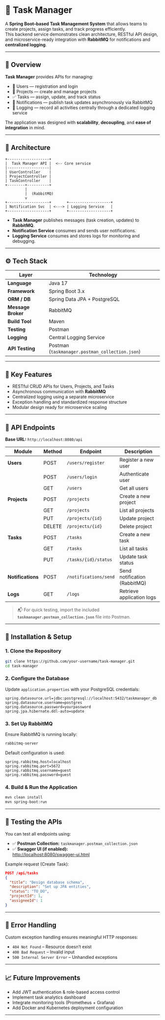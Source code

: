 # 🧩 Task Manager

A **Spring Boot–based Task Management System** that allows teams to create projects, assign tasks, and track progress efficiently.  
This backend service demonstrates clean architecture, RESTful API design, and microservice-ready integration with **RabbitMQ** for notifications and **centralized logging**.

---

## 🚀 Overview

**Task Manager** provides APIs for managing:
- 👤 Users — registration and login  
- 📁 Projects — create and manage projects  
- ✅ Tasks — assign, update, and track status  
- 🔔 Notifications — publish task updates asynchronously via RabbitMQ  
- 🧾 Logging — record all activities centrally through a dedicated logging service  

The application was designed with **scalability**, **decoupling**, and **ease of integration** in mind.

---

## 🧱 Architecture

```plaintext
+-------------------+
|  Task Manager API |  <-- Core service
|-------------------|
| UserController    |
| ProjectController |
| TaskController    |
+--------+----------+
         |
         |  (RabbitMQ)
         v
+-------------------+       +-------------------+
| Notification Svc  | <---> | Logging Service   |
+-------------------+       +-------------------+
```

- **Task Manager** publishes messages (task creation, updates) to **RabbitMQ**.
- **Notification Service** consumes and sends user notifications.
- **Logging Service** consumes and stores logs for monitoring and debugging.

---

## ⚙️ Tech Stack

| Layer | Technology |
|-------|-------------|
| **Language** | Java 17 |
| **Framework** | Spring Boot 3.x |
| **ORM / DB** | Spring Data JPA + PostgreSQL |
| **Message Broker** | RabbitMQ |
| **Build Tool** | Maven |
| **Testing** | Postman |
| **Logging** |  Central Logging Service |
| **API Testing** | Postman (`taskmanager.postman_collection.json`) |

---

## 🧠 Key Features

- RESTful CRUD APIs for Users, Projects, and Tasks  
- Asynchronous communication with **RabbitMQ**  
- Centralized logging using a separate microservice  
- Exception handling and standardized response structure  
- Modular design ready for microservice scaling

---

## 🧩 API Endpoints

**Base URL:** `http://localhost:8080/api`

| Module | Method | Endpoint | Description |
|--------|---------|-----------|-------------|
| **Users** | POST | `/users/register` | Register a new user |
|  | POST | `/users/login` | Authenticate user |
|  | GET | `/users` | Get all users |
| **Projects** | POST | `/projects` | Create a new project |
|  | GET | `/projects` | List all projects |
|  | PUT | `/projects/{id}` | Update project |
|  | DELETE | `/projects/{id}` | Delete project |
| **Tasks** | POST | `/tasks` | Create a new task |
|  | GET | `/tasks` | List all tasks |
|  | PUT | `/tasks/{id}/status` | Update task status |
| **Notifications** | POST | `/notifications/send` | Send notification (RabbitMQ) |
| **Logs** | GET | `/logs` | Retrieve application logs |

> 📬 For quick testing, import the included **`taskmanager.postman_collection.json`** file into Postman.

---

## 🧰 Installation & Setup

### 1. Clone the Repository
```bash
git clone https://github.com/your-username/task-manager.git
cd task-manager
```

### 2. Configure the Database
Update `application.properties` with your PostgreSQL credentials:
```properties
spring.datasource.url=jdbc:postgresql://localhost:5432/taskmanager_db
spring.datasource.username=postgres
spring.datasource.password=yourpassword
spring.jpa.hibernate.ddl-auto=update
```

### 3. Set Up RabbitMQ
Ensure RabbitMQ is running locally:
```bash
rabbitmq-server
```
Default configuration is used:
```
spring.rabbitmq.host=localhost
spring.rabbitmq.port=5672
spring.rabbitmq.username=guest
spring.rabbitmq.password=guest
```

### 4. Build & Run the Application
```bash
mvn clean install
mvn spring-boot:run
```

---

## 🧪 Testing the APIs

You can test all endpoints using:
- ✅ **Postman Collection:** `taskmanager.postman_collection.json`
- ✅ **Swagger UI (if enabled):**  
  [http://localhost:8080/swagger-ui.html](http://localhost:8080/swagger-ui.html)

Example request (Create Task):
```json
POST /api/tasks
{
  "title": "Design database schema",
  "description": "Set up JPA entities",
  "status": "TO_DO",
  "projectId": 1,
  "assigneeId": 1
}
```

---

## 🧩 Error Handling

Custom exception handling ensures meaningful HTTP responses:
- `404 Not Found` – Resource doesn’t exist  
- `400 Bad Request` – Invalid input  
- `500 Internal Server Error` – Unhandled exceptions  

---

## 📈 Future Improvements

- Add JWT authentication & role-based access control  
- Implement task analytics dashboard  
- Integrate monitoring tools (Prometheus + Grafana)  
- Add Docker and Kubernetes deployment configuration  

---
